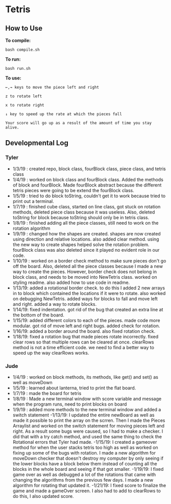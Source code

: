 # Tetris  

## How to Use

**To compile:**   
```
bash compile.sh
```
**To run:**
```
bash run.sh
```
**To use:**
```
←,→ keys to move the piece left and right
```
```
z to rotate left
```
```
x to rotate right
```
```
↓ key to speed up the rate at which the pieces fall
```
```
Your score will go up as a result of the amount of time you stay alive.
```

## Developmental Log

### Tyler
- 1/3/19 : created repo, block class, fourBlock class, piece class, and tetris class
- 1/4/19 : worked on block class and fourBlock class. Added the methods of block and fourBlock. Made fourBlock abstract because the different tetris pieces were going to be extend the fourBlock class.
- 1/5/19 : tried to do block toString, couldn't get it to work because tried to print out a terminal.
- 1/7/19 : finished cube class, started on line class, got stuck on rotation methods, deleted piece class because it was useless. Also, deleted toString for block because toString should only be in tetris class.
- 1/8/19 : finished adding all the piece classes, still need to work on the rotation algorithm
- 1/9/19 : changed how the shapes are created. shapes are now created using direction and relative locations. also added
clear method. using the new way to create shapes helped solve the rotation problem. fourBlock class was also deleted since it played no evident role in our code.
- 1/10/19 : worked on a border check method to make sure pieces don't go off the board. Also, deleted all the piece classes because I made a new way to create the pieces. However, border check does not belong in block class, and needs to be moved into NewTetris class. worked on styling readme. also added how to use code in readme.
- 1/13/19: added a rotational border check. to do this I added 2 new arrays in to block which contained the locations if it were to rotate. also worked on debugging NewTetris. added ways for blocks to fall and move left and right. added a way to rotate blocks.
- 1/14/19: fixed indentation. got rid of the bug that created an extra line at the bottom of the board.
- 1/15/19: added different colors to each of the pieces. made code more modular. got rid of move left and right bugs. added check for rotation.
- 1/16/19: added a border around the board. also fixed rotation check.
- 1/18/19: fixed a rotation bug that made pieces rotate incorrectly. fixed clear rows so that multiple rows can be cleared at once. clearRows method is not a time efficient code. we need to find a better way to speed up the way clearRows works.

### Jude
- 1/4/19 : worked on block methods, its methods, like get() and set() as well as moveDown
- 1/5/19 : learned about lanterna, tried to print the flat board.
- 1/7/19 : made the board for tetris
- 1/8/19 : Made a new terminal window with score variable and message when the program runs, need to print blocks on board
- 1/9/19 : added more methods to the new terminal window and added a switch statement
-1/13/19: I updated the entire newBoard as well as made it possible to print the array on the scrren. Then I made the Pieces Arraylist and worked on the switch statement for moving pieces left and right. As a result some bugs were caused, so I had to make a checker. I did that with a try catch method, and used the same thing to check the Rotational errors that Tyler had made.
-1/15/19: I created a gameover method for when the user stacks tetris too high as well as worked on fixing up some of the bugs with rotation. I made a new algorithm for moveDown checker that doesn't destroy my computer by only seeing if the lower blocks have a block below them instead of counting all the blocks in the whole board and seeing if that got smaller.
-1/19/19: I fixed game over as well as debugged a lot of the rotations that came with changing the algorithms from the previous few days. I made a new algorithm for rotating that updated it.
-1/21/19: I fixed score to finalize the game and made a gameOver screen. I also had to add to clearRows to do this, I also updated score.
